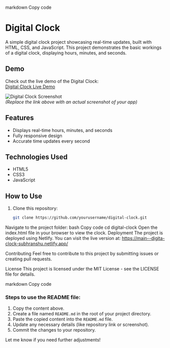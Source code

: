 markdown
Copy code
# Digital Clock

A simple digital clock project showcasing real-time updates, built with HTML, CSS, and JavaScript. This project demonstrates the basic workings of a digital clock, displaying hours, minutes, and seconds.

## Demo

Check out the live demo of the Digital Clock:  
[Digital Clock Live Demo](https://main--digita-clock-subhranshu.netlify.app/)

![Digital Clock Screenshot](https://main--digita-clock-subhranshu.netlify.app/screenshot.png)  
*(Replace the link above with an actual screenshot of your app)*

## Features

- Displays real-time hours, minutes, and seconds
- Fully responsive design
- Accurate time updates every second

## Technologies Used

- HTML5
- CSS3
- JavaScript

## How to Use

1. Clone this repository:
   ```bash
   git clone https://github.com/yourusername/digital-clock.git
Navigate to the project folder:
bash
Copy code
cd digital-clock
Open the index.html file in your browser to view the clock.
Deployment
The project is deployed using Netlify. You can visit the live version at:
https://main--digita-clock-subhranshu.netlify.app/

Contributing
Feel free to contribute to this project by submitting issues or creating pull requests.

License
This project is licensed under the MIT License - see the LICENSE file for details.

markdown
Copy code

### Steps to use the README file:

1. Copy the content above.
2. Create a file named `README.md` in the root of your project directory.
3. Paste the copied content into the `README.md` file.
4. Update any necessary details (like repository link or screenshot).
5. Commit the changes to your repository.

Let me know if you need further adjustments!
